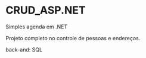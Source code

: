 # CRUD_ASP.NET
 Simples agenda em .NET

 Projeto completo no controle de pessoas e endereços.

 back-and: SQL
